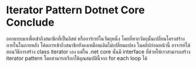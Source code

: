 # Iterator Pattern Dotnet Core Conclude
ออกแบบมาเพื่อเข้าถึงสมาชิกที่เป็นลิสต์ หรืออาร์เรย์ในวัตถุหนึ่ง โดยที่หากวัตถุนั้นเปลี่ยนโครงสร้างภายในในภายหลัง โค้ดการเข้าถึงสมาชิกยังคงเหมือนเดิมไม่เปลี่ยนแปลง  ในคลิปก่อนหน้านี้ อาจารย์ได้สอนวิธีการสร้าง class iterator เอง แต่ใน .net core นั้นมี interface ที่ช่วยให้เราสามารถสร้าง iterator pattern โดยสามารถเรียกใช้คุณสมบัตินี้จาก for each loop ได้